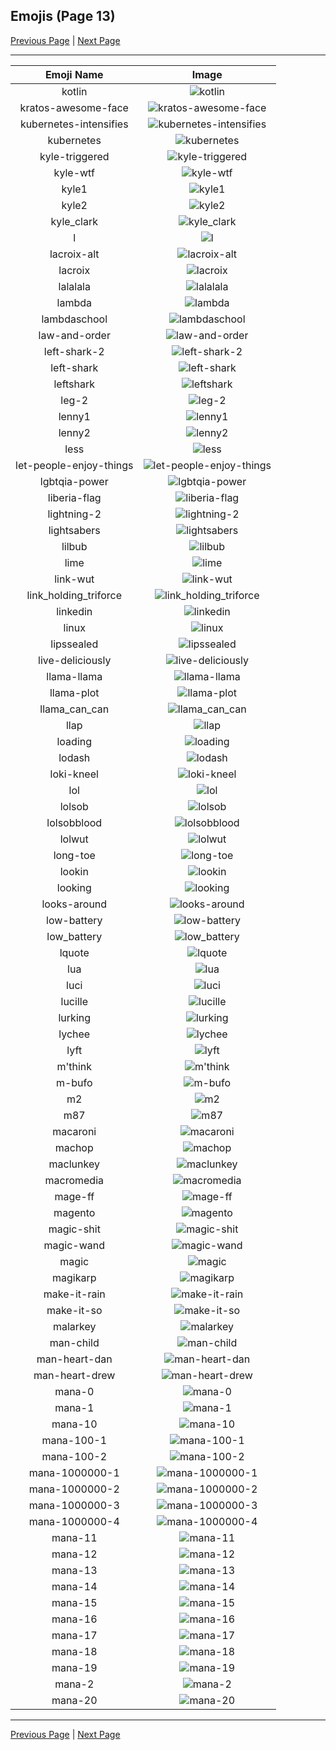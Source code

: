 
## Emojis (Page 13)

[Previous Page](/docs/denverdevs/page-i-0012.md)
  | [Next Page](/docs/denverdevs/page-m-0014.md)

<hr />

|Emoji Name|Image|
| :-: | :-: |
|kotlin| ![kotlin](/emojis/denverdevs/kotlin.png)|
|kratos-awesome-face| ![kratos-awesome-face](/emojis/denverdevs/kratos-awesome-face.jpg)|
|kubernetes-intensifies| ![kubernetes-intensifies](/emojis/denverdevs/kubernetes-intensifies.gif)|
|kubernetes| ![kubernetes](/emojis/denverdevs/kubernetes.png)|
|kyle-triggered| ![kyle-triggered](/emojis/denverdevs/kyle-triggered.gif)|
|kyle-wtf| ![kyle-wtf](/emojis/denverdevs/kyle-wtf.png)|
|kyle1| ![kyle1](/emojis/denverdevs/kyle1.jpg)|
|kyle2| ![kyle2](/emojis/denverdevs/kyle2.jpg)|
|kyle_clark| ![kyle_clark](/emojis/denverdevs/kyle_clark.png)|
|l| ![l](/emojis/denverdevs/l.jpg)|
|lacroix-alt| ![lacroix-alt](/emojis/denverdevs/lacroix-alt.png)|
|lacroix| ![lacroix](/emojis/denverdevs/lacroix.png)|
|lalalala| ![lalalala](/emojis/denverdevs/lalalala.gif)|
|lambda| ![lambda](/emojis/denverdevs/lambda.png)|
|lambdaschool| ![lambdaschool](/emojis/denverdevs/lambdaschool.png)|
|law-and-order| ![law-and-order](/emojis/denverdevs/law-and-order.png)|
|left-shark-2| ![left-shark-2](/emojis/denverdevs/left-shark-2.gif)|
|left-shark| ![left-shark](/emojis/denverdevs/left-shark.png)|
|leftshark| ![leftshark](/emojis/denverdevs/leftshark.gif)|
|leg-2| ![leg-2](/emojis/denverdevs/leg-2.png)|
|lenny1| ![lenny1](/emojis/denverdevs/lenny1.gif)|
|lenny2| ![lenny2](/emojis/denverdevs/lenny2.gif)|
|less| ![less](/emojis/denverdevs/less.png)|
|let-people-enjoy-things| ![let-people-enjoy-things](/emojis/denverdevs/let-people-enjoy-things.png)|
|lgbtqia-power| ![lgbtqia-power](/emojis/denverdevs/lgbtqia-power.png)|
|liberia-flag| ![liberia-flag](/emojis/denverdevs/liberia-flag.png)|
|lightning-2| ![lightning-2](/emojis/denverdevs/lightning-2.gif)|
|lightsabers| ![lightsabers](/emojis/denverdevs/lightsabers.jpg)|
|lilbub| ![lilbub](/emojis/denverdevs/lilbub.png)|
|lime| ![lime](/emojis/denverdevs/lime.png)|
|link-wut| ![link-wut](/emojis/denverdevs/link-wut.gif)|
|link_holding_triforce| ![link_holding_triforce](/emojis/denverdevs/link_holding_triforce.png)|
|linkedin| ![linkedin](/emojis/denverdevs/linkedin.png)|
|linux| ![linux](/emojis/denverdevs/linux.png)|
|lipssealed| ![lipssealed](/emojis/denverdevs/lipssealed.gif)|
|live-deliciously| ![live-deliciously](/emojis/denverdevs/live-deliciously.png)|
|llama-llama| ![llama-llama](/emojis/denverdevs/llama-llama.png)|
|llama-plot| ![llama-plot](/emojis/denverdevs/llama-plot.gif)|
|llama_can_can| ![llama_can_can](/emojis/denverdevs/llama_can_can.gif)|
|llap| ![llap](/emojis/denverdevs/llap.png)|
|loading| ![loading](/emojis/denverdevs/loading.gif)|
|lodash| ![lodash](/emojis/denverdevs/lodash.png)|
|loki-kneel| ![loki-kneel](/emojis/denverdevs/loki-kneel.png)|
|lol| ![lol](/emojis/denverdevs/lol.gif)|
|lolsob| ![lolsob](/emojis/denverdevs/lolsob.png)|
|lolsobblood| ![lolsobblood](/emojis/denverdevs/lolsobblood.png)|
|lolwut| ![lolwut](/emojis/denverdevs/lolwut.png)|
|long-toe| ![long-toe](/emojis/denverdevs/long-toe.gif)|
|lookin| ![lookin](/emojis/denverdevs/lookin.png)|
|looking| ![looking](/emojis/denverdevs/looking.gif)|
|looks-around| ![looks-around](/emojis/denverdevs/looks-around.gif)|
|low-battery| ![low-battery](/emojis/denverdevs/low-battery.gif)|
|low_battery| ![low_battery](/emojis/denverdevs/low_battery.gif)|
|lquote| ![lquote](/emojis/denverdevs/lquote.gif)|
|lua| ![lua](/emojis/denverdevs/lua.png)|
|luci| ![luci](/emojis/denverdevs/luci.png)|
|lucille| ![lucille](/emojis/denverdevs/lucille.gif)|
|lurking| ![lurking](/emojis/denverdevs/lurking.gif)|
|lychee| ![lychee](/emojis/denverdevs/lychee.png)|
|lyft| ![lyft](/emojis/denverdevs/lyft.png)|
|m'think| ![m'think](/emojis/denverdevs/m'think.png)|
|m-bufo| ![m-bufo](/emojis/denverdevs/m-bufo.png)|
|m2| ![m2](/emojis/denverdevs/m2.png)|
|m87| ![m87](/emojis/denverdevs/m87.png)|
|macaroni| ![macaroni](/emojis/denverdevs/macaroni.png)|
|machop| ![machop](/emojis/denverdevs/machop.gif)|
|maclunkey| ![maclunkey](/emojis/denverdevs/maclunkey.png)|
|macromedia| ![macromedia](/emojis/denverdevs/macromedia.png)|
|mage-ff| ![mage-ff](/emojis/denverdevs/mage-ff.png)|
|magento| ![magento](/emojis/denverdevs/magento.jpg)|
|magic-shit| ![magic-shit](/emojis/denverdevs/magic-shit.jpg)|
|magic-wand| ![magic-wand](/emojis/denverdevs/magic-wand.gif)|
|magic| ![magic](/emojis/denverdevs/magic.gif)|
|magikarp| ![magikarp](/emojis/denverdevs/magikarp.gif)|
|make-it-rain| ![make-it-rain](/emojis/denverdevs/make-it-rain.gif)|
|make-it-so| ![make-it-so](/emojis/denverdevs/make-it-so.gif)|
|malarkey| ![malarkey](/emojis/denverdevs/malarkey.png)|
|man-child| ![man-child](/emojis/denverdevs/man-child.png)|
|man-heart-dan| ![man-heart-dan](/emojis/denverdevs/man-heart-dan.png)|
|man-heart-drew| ![man-heart-drew](/emojis/denverdevs/man-heart-drew.png)|
|mana-0| ![mana-0](/emojis/denverdevs/mana-0.png)|
|mana-1| ![mana-1](/emojis/denverdevs/mana-1.png)|
|mana-10| ![mana-10](/emojis/denverdevs/mana-10.png)|
|mana-100-1| ![mana-100-1](/emojis/denverdevs/mana-100-1.png)|
|mana-100-2| ![mana-100-2](/emojis/denverdevs/mana-100-2.png)|
|mana-1000000-1| ![mana-1000000-1](/emojis/denverdevs/mana-1000000-1.png)|
|mana-1000000-2| ![mana-1000000-2](/emojis/denverdevs/mana-1000000-2.png)|
|mana-1000000-3| ![mana-1000000-3](/emojis/denverdevs/mana-1000000-3.png)|
|mana-1000000-4| ![mana-1000000-4](/emojis/denverdevs/mana-1000000-4.png)|
|mana-11| ![mana-11](/emojis/denverdevs/mana-11.png)|
|mana-12| ![mana-12](/emojis/denverdevs/mana-12.png)|
|mana-13| ![mana-13](/emojis/denverdevs/mana-13.png)|
|mana-14| ![mana-14](/emojis/denverdevs/mana-14.png)|
|mana-15| ![mana-15](/emojis/denverdevs/mana-15.png)|
|mana-16| ![mana-16](/emojis/denverdevs/mana-16.png)|
|mana-17| ![mana-17](/emojis/denverdevs/mana-17.png)|
|mana-18| ![mana-18](/emojis/denverdevs/mana-18.png)|
|mana-19| ![mana-19](/emojis/denverdevs/mana-19.png)|
|mana-2| ![mana-2](/emojis/denverdevs/mana-2.png)|
|mana-20| ![mana-20](/emojis/denverdevs/mana-20.png)|

<hr/>

[Previous Page](/docs/denverdevs/page-i-0012.md)
  | [Next Page](/docs/denverdevs/page-m-0014.md)